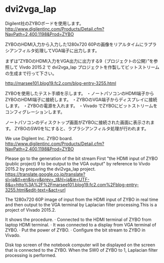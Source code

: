 # dvi2vga_lap
Digilent社のZYBOボードを使用します。
http://www.digilentinc.com/Products/Detail.cfm?NavPath=2,400,1198&Prod=ZYBO

ZYBOのHDMI入力から入力した1280x720 60Pの画像をリアルタイムにラプラシアンフィルタ処理してVGA端子に出力します。

まずは”ZYBOのHDMI入力をVGA出力に出力する9（プロジェクトの公開）”を参照して Vivdo 2015.2 で dvi2vga_lap プロジェクトを作製してビットストリームの生成まで行って下さい。

http://marsee101.blog19.fc2.com/blog-entry-3255.html

ZYBOを使用したテスト手順を示します。
・ノートパソコンのHDMI端子からZYBOのHDMI端子に接続します。
・ZYBOのVGA端子からディスプレイに接続します。
・ZYBOの電源を入れます。
・Vivado でZYBOにビットストリームをコンフィグレーションします。

ノートパソコンのディスクトップ画面がZYBOに接続された画面に表示されます。
ZYBOのSW0を1にすると、ラプラシアンフィルタ処理が行われます。


We use Digilent Inc. ZYBO board.
http://www.digilentinc.com/Products/Detail.cfm?NavPath=2,400,1198&Prod=ZYBO

Please go to the generation of the bit stream First "the HDMI input of ZYBO (public project) 9 to be output to the VGA output" by reference to Vivdo 2015.2 by preparing the dvi2vga_lap project.
https://translate.google.co.jp/translate?sl=ja&tl=en&js=y&prev=_t&hl=ja&ie=UTF-8&u=http%3A%2F%2Fmarsee101.blog19.fc2.com%2Fblog-entry-3255.html&edit-text=&act=url

The 1280x720 60P image of input from the HDMI input of ZYBO in real time and then output to the VGA terminal by Laplacian filter processing.This is a project of Vivado 2015.2.

It shows the procedure.
· Connected to the HDMI terminal of ZYBO from laptop HDMI terminal.
· It was connected to a display from VGA terminal of ZYBO.
· Put the power of ZYBO.
· Configure the bit stream to ZYBO in Vivado.

Disk top screen of the notebook computer will be displayed on the screen that is connected to the ZYBO.
When the SW0 of ZYBO to 1, Laplacian filter processing is performed.

